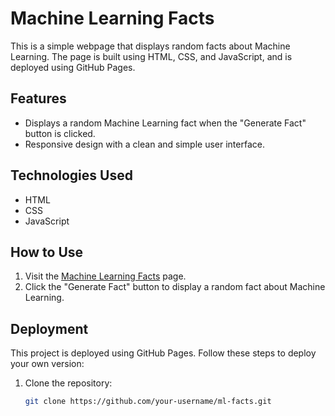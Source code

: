 # Machine Learning Facts

This is a simple webpage that displays random facts about Machine Learning. The page is built using HTML, CSS, and JavaScript, and is deployed using GitHub Pages.

## Features

- Displays a random Machine Learning fact when the "Generate Fact" button is clicked.
- Responsive design with a clean and simple user interface.

## Technologies Used

- HTML
- CSS
- JavaScript

## How to Use

1. Visit the [Machine Learning Facts](https://Vahsir7.io/ml-facts/) page.
2. Click the "Generate Fact" button to display a random fact about Machine Learning.

## Deployment

This project is deployed using GitHub Pages. Follow these steps to deploy your own version:

1. Clone the repository:
   ```bash
   git clone https://github.com/your-username/ml-facts.git
